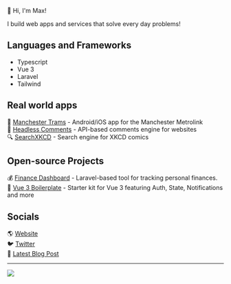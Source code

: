 💎 Hi, I'm Max!

I build web apps and services that solve every day problems!

## Languages and Frameworks
- Typescript
- Vue 3
- Laravel
- Tailwind

## Real world apps

🚊 [Manchester Trams](https://mcrtrams.app) - Android/iOS app for the Manchester Metrolink    
💬 [Headless Comments](https://headlesscomments.io) - API-based comments engine for websites    
🔍 [SearchXKCD](https://searchxkcd.com) - Search engine for XKCD comics  

## Open-source Projects

💰 [Finance Dashboard](https://github.com/dmdboi/FinanceDashboard) - Laravel-based tool for tracking personal finances.  
🧰 [Vue 3 Boilerplate](https://github.com/dmdboi/vue-boilerplate) - Starter kit for Vue 3 featuring Auth, State, Notifications and more    

## Socials

🌎 [Website](https://maxdiamond.co.uk)  
🐦 [Twitter](https://x.com/dmdboi)  
🧠 [Latest Blog Post](https://maxdiamond.co.uk/latest)


---
[![](https://visitcount.itsvg.in/api?id=dmdboi&icon=0&color=0)](https://visitcount.itsvg.in)

<!-- Proudly created with GPRM ( https://gprm.itsvg.in ) -->
